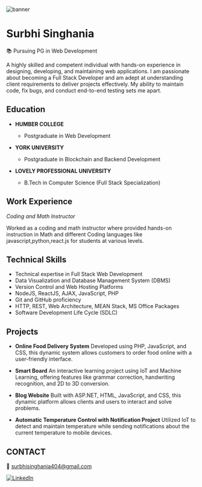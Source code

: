 ![banner](https://media.licdn.com/dms/image/D5616AQGBhCrFxKdMyw/profile-displaybackgroundimage-shrink_350_1400/0/1676084500708?e=1700697600&v=beta&t=rKK1pNWEnKgLvPtfNwfv9PtYrf-SAnZJAT3HPBJ0ZfY)
# Surbhi Singhania

📚 Pursuing PG in Web Development  

A highly skilled and competent individual with hands-on experience in designing, developing, and maintaining web applications. I am passionate about becoming a Full Stack Developer and am adept at understanding client requirements to deliver projects effectively. My ability to maintain code, fix bugs, and conduct end-to-end testing sets me apart.

## Education

- **HUMBER COLLEGE**  
  - Postgraduate in Web Development

- **YORK UNIVERSITY**  
  - Postgraduate in Blockchain and Backend Development

- **LOVELY PROFESSIONAL UNIVERSITY**
  - B.Tech in Computer Science (Full Stack Specialization)

## Work Experience

*Coding and Math Instructor*  

Worked as a coding and math instructor where provided hands-on instruction in Math and different Coding languages like javascript,python,react.js for students at various levels.

## Technical Skills

- Technical expertise in Full Stack Web Development
- Data Visualization and Database Management System (DBMS)
- Version Control and Web Hosting Platforms
- NodeJS, ReactJS, AJAX, JavaScript, PHP
- Git and GitHub proficiency
- HTTP, REST, Web Architecture, MEAN Stack, MS Office Packages
- Software Development Life Cycle (SDLC)

## Projects

- **Online Food Delivery System**
  Developed using PHP, JavaScript, and CSS, this dynamic system allows customers to order food online with a user-friendly interface.

- **Smart Board**
  An interactive learning project using IoT and Machine Learning, offering features like grammar correction, handwriting recognition, and 2D to 3D conversion.

- **Blog Website**
  Built with ASP.NET, HTML, JavaScript, and CSS, this dynamic platform allows clients and users to interact and solve problems.

- **Automatic Temperature Control with Notification Project**
  Utilized IoT to detect and maintain temperature while sending notifications about the current temperature to mobile devices.

## CONTACT

📧 [surbhisinghania404@gmail.com](mailto:surbhisinghania404@gmail.com) 

<!--🔗 [LinkedIn](https://www.linkedin.com/in/surbhi-singhania/)-->
[![LinkedIn](https://img.shields.io/badge/LinkedIn-Connect-blue.svg?style=for-the-badge&logo=linkedin)](https://www.linkedin.com/in/surbhi-singhania/)



<!--
**SurbhiSinghania13/SurbhiSinghania13** is a ✨ _special_ ✨ repository because its `README.md` (this file) appears on your GitHub profile.

Here are some ideas to get you started:

- 🔭 I’m currently working on ...
- 🌱 I’m currently learning ...
- 👯 I’m looking to collaborate on ...
- 🤔 I’m looking for help with ...
- 💬 Ask me about ...
- 📫 How to reach me: ...
- 😄 Pronouns: ...
- ⚡ Fun fact: ...
-->
